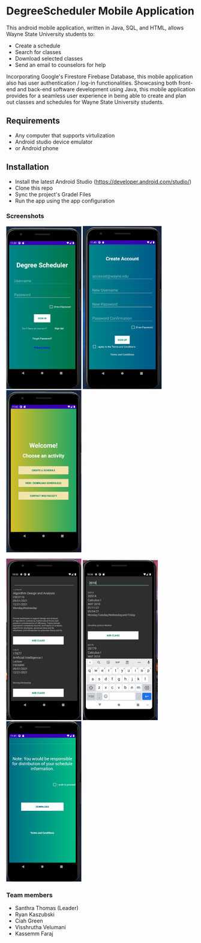 # DegreeScheduler Mobile Application
This android mobile application, written in Java, SQL, and HTML, allows Wayne State University students to:
- Create a schedule
- Search for classes
- Download selected classes
- Send an email to counselors for help

Incorporating Google's Firestore Firebase Database, this mobile application also has user authentication / log-in functionalities. Showcasing both front-end and back-end software development using Java, this mobile application provides for a seamless user experience in being able to create and plan out classes and schedules for Wayne State University students.

## Requirements
- Any computer that supports virtulization 
- Android studio device emulator
- or Android phone
  
## Installation  
- Install the latest Android Studio (https://developer.android.com/studio/) 
- Clone this repo 
- Sync the project's Gradel Files
- Run the app using the app configuration

### Screenshots
<p float="left">
  <img src="https://github.com/WSU-4110/DegreeScheduler/blob/main/images/login_image.png" width="200" />
  <img src="https://github.com/WSU-4110/DegreeScheduler/blob/main/images/createacc_image.png" width="210" /> 
  <img src="https://github.com/WSU-4110/DegreeScheduler/blob/main/images/mainmenu_image.png" width="200" /> 
</p>
<p float="left">
  <img src="https://github.com/WSU-4110/DegreeScheduler/blob/main/images/create_image.png" width="200" />
  <img src="https://github.com/WSU-4110/DegreeScheduler/blob/main/images/searchclass_image.png" width="200" /> 
  <img src="https://github.com/WSU-4110/DegreeScheduler/blob/main/images/download_image.png" width="200" /> 
</p>

### Team members
- Santhra Thomas (Leader)
- Ryan Kaszubski
- Ciah Green 
- Visshrutha Velumani
- Kassemm Faraj
